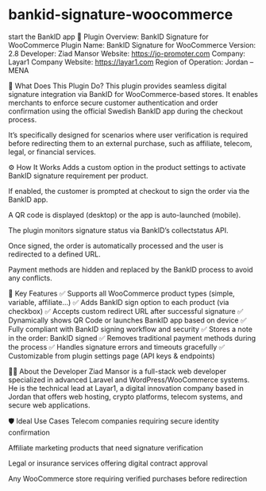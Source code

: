 # bankid-signature-woocommerce
start the BankID app
🔐 Plugin Overview: BankID Signature for WooCommerce
Plugin Name: BankID Signature for WooCommerce
Version: 2.8
Developer: Ziad Mansor
Website: https://jo-promoter.com
Company: Layar1
Company Website: https://layar1.com
Region of Operation: Jordan – MENA

🔎 What Does This Plugin Do?
This plugin provides seamless digital signature integration via BankID for WooCommerce-based stores. It enables merchants to enforce secure customer authentication and order confirmation using the official Swedish BankID app during the checkout process.

It’s specifically designed for scenarios where user verification is required before redirecting them to an external purchase, such as affiliate, telecom, legal, or financial services.

⚙️ How It Works
Adds a custom option in the product settings to activate BankID signature requirement per product.

If enabled, the customer is prompted at checkout to sign the order via the BankID app.

A QR code is displayed (desktop) or the app is auto-launched (mobile).

The plugin monitors signature status via BankID’s collectstatus API.

Once signed, the order is automatically processed and the user is redirected to a defined URL.

Payment methods are hidden and replaced by the BankID process to avoid any conflicts.

🧠 Key Features
✅ Supports all WooCommerce product types (simple, variable, affiliate…)
✅ Adds BankID sign option to each product (via checkbox)
✅ Accepts custom redirect URL after successful signature
✅ Dynamically shows QR Code or launches BankID app based on device
✅ Fully compliant with BankID signing workflow and security
✅ Stores a note in the order: BankID signed
✅ Removes traditional payment methods during the process
✅ Handles signature errors and timeouts gracefully
✅ Customizable from plugin settings page (API keys & endpoints)

🧑‍💼 About the Developer
Ziad Mansor is a full-stack web developer specialized in advanced Laravel and WordPress/WooCommerce systems. He is the technical lead at Layar1, a digital innovation company based in Jordan that offers web hosting, crypto platforms, telecom systems, and secure web applications.

🛡️ Ideal Use Cases
Telecom companies requiring secure identity confirmation

Affiliate marketing products that need signature verification

Legal or insurance services offering digital contract approval

Any WooCommerce store requiring verified purchases before redirection

